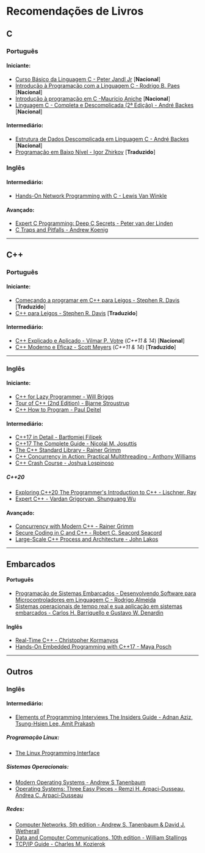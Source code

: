 # Recomendações de Livros

## C

### Português

#### Iniciante:

- [Curso Básico da Linguagem C - Peter Jandl Jr](https://novatec.com.br/livros/curso-basico-linguagem-c/) [**Nacional**]
- [Introdução à Programação com a Linguagem C - Rodrigo B. Paes](https://novatec.com.br/livros/introducao-programacao-linguagem-c/) [**Nacional**]
- [Introdução à programação em C -Maurício Aniche](https://www.casadocodigo.com.br/products/livro-introducao-c) [**Nacional**]
- [Linguagem C - Completa e Descomplicada (2ª Edição) - André Backes](https://www.grupogen.com.br/linguagem-c-440057) [**Nacional**]

#### Intermediário:

- [Estrutura de Dados Descomplicada em Linguagem C - André Backes](https://www.grupogen.com.br/estrutura-de-dados-descomplicada-em-linguagem-c) [**Nacional**]
- [Programação em Baixo Nível - Igor Zhirkov](https://novatec.com.br/livros/programacao-em-baixo-nivel/) [**Traduzido**]

### Inglês

#### Intermediário:

- [Hands-On Network Programming with C - Lewis Van Winkle](https://www.packtpub.com/networking-and-servers/hands-network-programming-c)

#### Avançado:

- [Expert C Programming: Deep C Secrets - Peter van der Linden](https://www.pearson.com/us/higher-education/product/van-der-Linden-Expert-C-Programming-Deep-Secrets/9780133522235.html)
- [C Traps and Pitfalls - Andrew Koenig](https://www.pearson.com/us/higher-education/program/Koenig-C-Traps-and-Pitfalls/PGM225668.html)

---

## C++

### Português

#### Iniciante:

- [Começando a programar em C++ para Leigos - Stephen R. Davis](http://www.altabooks.com.br/produto/comecando-a-programar-em-c-para-leigos/) [**Traduzido**]
- [C++ para Leigos - Stephen R. Davis](http://www.altabooks.com.br/produto/c-para-leigos-traducao-da-7a-edicao/) [**Traduzido**]


#### Intermediário:

- [C++ Explicado e Aplicado - Vilmar P. Votre](http://www.altabooks.com.br/produto/c-explicado-e-aplicado/) (*C++11 & 14*) [**Nacional**]
- [C++ Moderno e Eficaz - Scott Meyers](http://www.altabooks.com.br/produto/c-moderno-e-eficaz-42-formas-especificas-de-aprimorar-seu-uso-de-c11-e-c14/) (*C++11 & 14*) [**Traduzido**]

---

### Inglês

#### Iniciante:

- [C++ for Lazy Programmer - Will Briggs](https://www.apress.com/gp/book/9781484251867)
- [Tour of C++ (2nd Edition) - Bjarne Stroustrup](http://www.stroustrup.com/tour2.html)
- [C++ How to Program - Paul Deitel](https://www.pearson.com/us/higher-education/program/Deitel-C-How-to-Program-Plus-My-Lab-Programming-with-Pearson-e-Text-Access-Card-Package-10th-Edition/PGM1100513.html)

#### Intermediário:

- [C++17 in Detail - Bartłomiej Filipek](https://leanpub.com/cpp17indetail)
- [C++17 The Complete Guide - Nicolai M. Josuttis](https://leanpub.com/cpp17)
- [The C++ Standard Library - Rainer Grimm](https://leanpub.com/cpplibrary)
- [C++ Concurrency in Action: Practical Multithreading - Anthony Williams](https://www.cplusplusconcurrencyinaction.com/)
- [C++ Crash Course - Joshua Lospinoso](https://nostarch.com/cppcrashcourse)

##### C++20

- [Exploring C++20 The Programmer's Introduction to C++ - Lischner, Ray](https://www.apress.com/gp/book/9781484259603)
- [Expert C++ - Vardan Grigoryan, Shunguang Wu](https://www.packtpub.com/programming/mastering-c-programming)

#### Avançado:

- [Concurrency with Modern C++ - Rainer Grimm](https://leanpub.com/concurrencywithmodernc)
- [Secure Coding in C and C++ - Robert C. Seacord Seacord ](https://resources.sei.cmu.edu/library/asset-view.cfm?assetid=54183)
- [Large-Scale C++ Process and Architecture - John Lakos](https://isocpp.org/blog/2020/02/Large-Scale-C-Volume-I-Process-and-Architecture)

---

## Embarcados

#### Português

- [Programação de Sistemas Embarcados - Desenvolvendo Software para Microcontroladores em Linguagem C - Rodrigo Almeida](https://www.grupogen.com.br/programacao-de-sistemas-embarcados)
- [Sistemas operacionais de tempo real e sua aplicação em sistemas embarcados - Carlos H. Barriquello e Gustavo W. Denardin](https://www.blucher.com.br/livro/detalhes/sistemas-operacionais-de-tempo-real-e-sua-aplicacao-em-sistemas-embarcados-1493)


#### Inglês

- [Real-Time C++ - Christopher Kormanyos](https://link.springer.com/book/10.1007/978-3-662-62996-3)
- [Hands-On Embedded Programming with C++17 - Maya Posch](https://www.packtpub.com/product/hands-on-embedded-programming-with-c-17/9781788629300)

---

## Outros

### Inglês

#### Intermediário:

- [Elements of Programming Interviews The Insiders Guide - Adnan Aziz, Tsung-Hsien Lee, Amit Prakash](https://books.google.de/books/about/Elements_of_Programming_Interviews.html?id=y6FLBQAAQBAJ&redir_esc=y)

##### Programação Linux:

- [The Linux Programming Interface](https://man7.org/tlpi/)

##### Sistemas Operacionais:

- [Modern Operating Systems - Andrew S Tanenbaum](https://www.pearson.com/us/higher-education/program/Tanenbaum-Modern-Operating-Systems-4th-Edition/PGM80736.html)
- [Operating Systems: Three Easy Pieces - Remzi H. Arpaci-Dusseau, Andrea C. Arpaci-Dusseau](http://pages.cs.wisc.edu/~remzi/OSTEP/)

##### Redes:

- [Computer Networks, 5th edition - Andrew S. Tanenbaum & David J. Wetherall](https://www.pearson.com/store/p/computer-networks/P100001359716/9780132126953)
- [Data and Computer Communications, 10th edition - William Stallings](https://www.pearson.com/store/p/data-and-computer-communications/P100002511962)
- [TCP/IP Guide - Charles M. Kozierok](https://nostarch.com/tcpip.htm)
